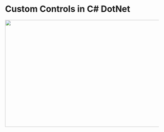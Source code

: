 # Custom Controls in C# DotNet

<img src="https://github.com/pritamzope/custom_controls_csharp/blob/master/Basic_Custom_Controls/images/customcontrols.png" width="600" height="350"></img>
